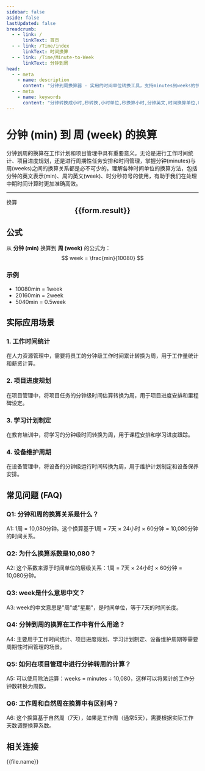 ```yaml
---
sidebar: false
aside: false
lastUpdated: false
breadcrumb:
  - - link: /
      linkText: 首页
  - - link: /Time/index
      linkText: 时间换算
  - - link: /Time/Minute-to-Week
      linkText: 分钟到周
head:
  - - meta
    - name: description
      content: "分钟到周换算器 - 实用的时间单位转换工具，支持minutes到weeks的快速换算。提供分钟(min)、周(week)等时间单位的换算关系，适用于工作计划、项目管理等场景。在线时间换算器，支持时分秒符号转换。"
  - - meta
    - name: keywords
      content: "分钟转换成小时,秒转换,小时单位,秒换算小时,分钟英文,时间换算单位,时间换算器在线使用,时分秒符号,分秒,分钟换算小时,minutes是什么意思中文,分秒符号,分钟转小时,分钟的缩写,min是分钟吗,分钟单位,分钟的英文,时间单位换算,时间计算器在线计算分钟,时间转换器,分钟缩写,小时,分钟英文,时间换算,mins,秒,minute,minutes,min,周,week,工作计划"
---
```

# 分钟 (min) 到 周 (week) 的换算

分钟到周的换算在工作计划和项目管理中具有重要意义。无论是进行工作时间统计、项目进度规划，还是进行周期性任务安排和时间管理，掌握分钟(minutes)与周(weeks)之间的换算关系都是必不可少的。理解各种时间单位的换算方法，包括分钟的英文表示(min)、周的英文(week)、时分秒符号的使用，有助于我们在处理中期时间计算时更加准确高效。

---
<script setup>
import { onMounted, reactive, inject, ref } from 'vue'
import { NButton,NForm ,NFormItem,NInput,NInputNumber,NSelect,NCard,useMessage,NGrid ,NGi  } from 'naive-ui'
import { defineClientComponent } from 'vitepress'
import { Time } from '../files';
const seoKey = [
  '分钟转换成小时', '秒转换', '小时单位', '秒换算小时', '分钟英文',
  '时间换算单位', '时间换算器在线使用', '时分秒符号', '分秒', '分钟换算小时',
  'minutes是什么意思中文', '分秒符号', '分钟转小时', '分钟的缩写', 'min是分钟吗',
  '分钟单位', '分钟的英文', '时间单位换算', '时间计算器在线计算分钟', '时间转换器',
  '分钟缩写', '小时', '分钟英文', '时间换算', 'mins', '秒', 'minute', 'minutes', 'min',
  '周', 'week', '工作计划', '项目管理', '分钟到周'
]
const convert = inject('convert')

const form = reactive({
  number: null,
  result: '',
  title: '分钟到周换算器'
})

const convertHandler = () => {
  if (form.number !== null && !isNaN(form.number)) {
    const convertedValue = parseFloat(form.number) / 10080
    form.result = `${form.number}min = ${convertedValue.toFixed(6)}week`
  } else {
    form.result = '请输入有效的数值。'
  }
}
</script>

<n-form size="large" :model="form">
  <n-form-item label="分钟 (min)">
    <n-input-number v-model:value="form.number" placeholder="输入分钟" style="width: 100%" />
  </n-form-item>
  <n-form-item>
    <n-button type="info" @click="convertHandler" block>换算</n-button>
  </n-form-item>
</n-form>

<n-card :title="form.title" size="small" embedded :bordered="false" hoverable>
  <div  style="text-align:center;font-size:20px;">
    <strong>{{form.result}}</strong>
  </div>
  <template #footer>
    <div style="font-size: 12px; color: #666; margin-top: 10px;">
      <span v-for="(keyword, index) in seoKey" :key="index">
        {{ keyword }}<span v-if="index < seoKey.length - 1">, </span>
      </span>
    </div>
  </template>
</n-card>

## 公式

从 **分钟 (min)** 换算到 **周 (week)** 的公式为：
$$ week = \frac{min}{10080} $$

### 示例
- 10080min = 1week
- 20160min = 2week
- 5040min = 0.5week

## 实际应用场景

### 1. 工作时间统计
在人力资源管理中，需要将员工的分钟级工作时间累计转换为周，用于工作量统计和薪资计算。

### 2. 项目进度规划
在项目管理中，将项目任务的分钟级时间估算转换为周，用于项目进度安排和里程碑设定。

### 3. 学习计划制定
在教育培训中，将学习的分钟级时间转换为周，用于课程安排和学习进度跟踪。

### 4. 设备维护周期
在设备管理中，将设备的分钟级运行时间转换为周，用于维护计划制定和设备保养安排。

## 常见问题 (FAQ)

### Q1: 分钟和周的换算关系是什么？
A1: 1周 = 10,080分钟。这个换算基于1周 = 7天 × 24小时 × 60分钟 = 10,080分钟的时间关系。

### Q2: 为什么换算系数是10,080？
A2: 这个系数来源于时间单位的层级关系：1周 = 7天 × 24小时 × 60分钟 = 10,080分钟。

### Q3: week是什么意思中文？
A3: week的中文意思是"周"或"星期"，是时间单位，等于7天的时间长度。

### Q4: 分钟到周的换算在工作中有什么用途？
A4: 主要用于工作时间统计、项目进度规划、学习计划制定、设备维护周期等需要周期性时间管理的场景。

### Q5: 如何在项目管理中进行分钟转周的计算？
A5: 可以使用除法运算：weeks = minutes ÷ 10,080，这样可以将累计的工作分钟数转换为周数。

### Q6: 工作周和自然周在换算中有区别吗？
A6: 这个换算基于自然周（7天），如果是工作周（通常5天），需要根据实际工作天数调整换算系数。

## 相关连接
<n-grid x-gap="12" :cols="2">
  <n-gi v-for="(file, index) in Time" :key="index">
    <n-button
      text
      tag="a"
      :href="file.path"
      type="info"
    >
      {{file.name}}
    </n-button>
  </n-gi>
</n-grid>